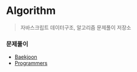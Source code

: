 # Algorithm

> 자바스크립트 데이터구조, 알고리즘 문제풀이 저장소

### 문제풀이

- [Baekjoon](https://github.com/hyunwoome/ps-js/tree/main/baekjoon)
- [Programmers](https://github.com/hyunwoome/ps-js/tree/main/programmers)

